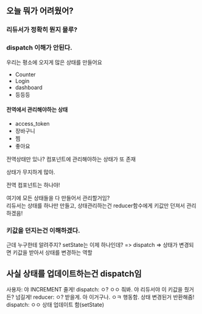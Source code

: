 ## 오늘 뭐가 어려웠어?

### 리듀서가 정확히 뭔지 몰루?
### dispatch 이해가 안된다.

우리는 평소에 오지게 많은 상태를 만들어요

- Counter
- Login
- dashboard
- 등등등

#### 전역에서 관리해야하는 상태

- access_token
- 장바구니
- 찜
- 좋아요

전역상태만 있나? 컴포넌트에 관리해야하는 상태가 또 존재

상태가 무지하게 많아.

전역 컴포넌트는 하나야!

여기에 모든 상태들을 다 만들어서 관리할거임?  
리듀서는 상태를 하나만 만들고, 상태관리하는건 reducer함수에게 키값만 던져서
관리하겠음!

### 키값을 던지는건 이해하겠다.

근데 누구한테 알려주지? setState는 이제 하나인데?
=> dispatch
=> 상태가 변경되면 키값을 받아서 상태를 변경하는 역할

## 사실 상태를 업데이트하는건 dispatch임

사용자: 야 INCREMENT 줄게!
dispatch: ㅇ? ㅇㅇ 줘봐. 야 리듀서야 이 키값을 줬거든? 넘길게!
reducer: ㅇ? 받을게. 아 이거구나. ㅇㅋ 행동함. 상태 변경된거 반환해줌!
dispatch: ㅇㅇ 상태 업데이트 함(setState)